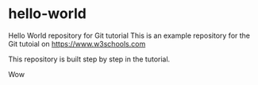 # hello-world
Hello World repository for Git tutorial
This is an example repository for the Git tutoial on https://www.w3schools.com

This repository is built step by step in the tutorial.

Wow
